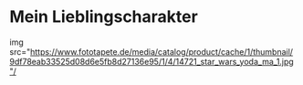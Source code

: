 # Mein Lieblingscharakter


img src="https://www.fototapete.de/media/catalog/product/cache/1/thumbnail/9df78eab33525d08d6e5fb8d27136e95/1/4/14721_star_wars_yoda_ma_1.jpg"/